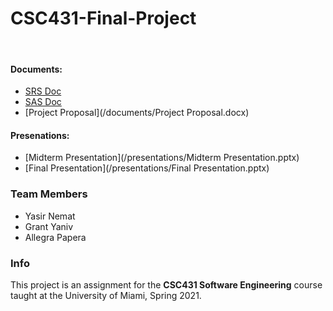 # CSC431-Final-Project
<br>

#### Documents: 
- [SRS Doc](/documents/SRS.pdf)
- [SAS Doc](/documents/SAS.pdf)
- [Project Proposal](/documents/Project Proposal.docx)

#### Presenations:
- [Midterm Presentation](/presentations/Midterm Presentation.pptx)
- [Final Presentation](/presentations/Final Presentation.pptx)

### Team Members 

* Yasir Nemat
* Grant Yaniv
* Allegra Papera

### Info  

This project is an assignment for the __CSC431 Software Engineering__ course taught at the University of Miami, Spring 2021. 
